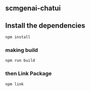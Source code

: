 ## scmgenai-chatui

## Install the dependencies
```bash
npm install
```

<!-- ### Start the app in development mode (hot-code reloading, error reporting, etc.)
```bash
npm run dev 
``` -->


### making build 
```bash
npm run build 
```


### then Link Package 
```bash
npm link
```

